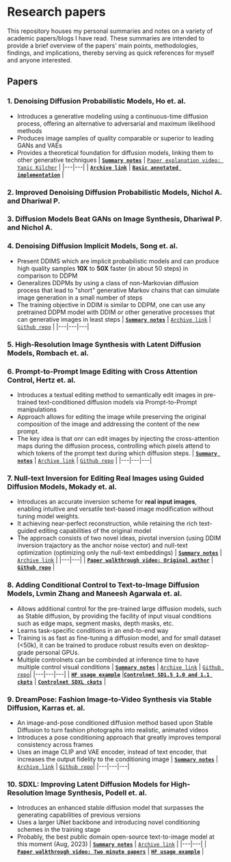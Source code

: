 # Research papers
This repository houses my personal summaries and notes on a variety of academic papers/blogs I have read. These summaries are intended to provide a brief overview of the papers' main points, methodologies, findings, and implications, thereby serving as quick references for myself and anyone interested.


## Papers
### 1. Denoising Diffusion Probabilistic Models, Ho et. al.
- Introduces a generative modeling using a continuous-time diffusion process, offering an alternative to adversarial and maximum likelihood methods
- Produces image samples of quality comparable or superior to leading GANs and VAEs
- Provides a theoretical foundation for diffusion models, linking them to other generative techniques
    | [**`Summary notes`**](Summaries/DDPM.md) |  [`Paper explanation video: Yanic Kilcher`](https://www.youtube.com/watch?v=W-O7AZNzbzQ) |
    |---|---|
    |  [**`Archive link`**](https://arxiv.org/abs/2006.11239) |  [**`Basic annotated implementation`**](https://nn.labml.ai/diffusion/ddpm/index.html) |

### 2. Improved Denoising Diffusion Probabilistic Models, Nichol A. and Dhariwal P.


### 3. Diffusion Models Beat GANs on Image Synthesis, Dhariwal P. and Nichol A.

### 4. Denoising Diffusion Implicit Models, Song et. al.
- Present DDIMS which are implicit probabilistic models and can produce high quality samples **10X** to **50X** faster (in about 50 steps) in comparison to DDPM
- Generalizes DDPMs by using a class of non-Markovian diffusion process that lead to "short" generative Markov chains that can simulate image generation in a small number of steps
- The training objective in DDIM is similar to DDPM, one can use any pretrained DDPM model with DDIM or other generative processes that can generative images in least steps
    | [**`Summary notes`**](Summaries/DDIM.md) |  [`Archive link`](https://arxiv.org/abs/2010.02502) |  [`Github repo`](https://github.com/ermongroup/ddim) |
    |---|---|---|
### 5. High-Resolution Image Synthesis with Latent Diffusion Models, Rombach et. al.

### 6. Prompt-to-Prompt Image Editing with Cross Attention Control, Hertz et. al.
- Introduces a textual editing method to semantically edit images in pre-trained text-conditioned diffusion models via Prompt-to-Prompt manipulations
- Approach allows for editing the image while preserving the original composition of the image and addressing the content of the new prompt.  
- The key idea is that onr can edit images by injecting the cross-attention maps during the diffusion process, controlling which pixels attend to which tokens of the prompt text during which diffusion steps. 
    | [**`Summary notes`**](Summaries/Prompt-to-prompt.md) |  [`Archive link`](https://arxiv.org/abs/2208.01626) | [`Github repo`](https://github.com/google/prompt-to-prompt/) |
    |---|---|---|
### 7. Null-text Inversion for Editing Real Images using Guided Diffusion Models, Mokady et. al.
- Introduces an accurate inversion scheme for **real input images**,  enabling intuitive and versatile text-based image modification without tuning model weights.
- It achieving near-perfect reconstruction, while retaining the rich text-guided editing capabilities of the original model
- The approach consists of two novel ideas, pivotal inversion (using DDIM inversion trajactory as the anchor noise vector) and null-text optimization (optimizing only the null-text embeddings)
    | [**`Summary notes`**](Summaries/Null-TextInversion.md) |  [`Archive link`](https://arxiv.org/abs/2211.09794) |
    |---|---|
    | [**`Paper walkthrough video: Original author`**](https://www.youtube.com/watch?v=qzTlzrMWU2M&t=52s) | [**`Github repo`**](https://github.com/google/prompt-to-prompt/#null-text-inversion-for-editing-real-images)  |
### 8. Adding Conditional Control to Text-to-Image Diffusion Models, Lvmin Zhang and Maneesh Agarwala et. al.
- Allows additional control for the pre-trained large diffusion models, such as Stable diffusion, by providing the facility of input visual conditions such as edge maps, segment masks, depth masks, etc.
- Learns task-specific conditions in an end-to-end way
- Training is as fast as fine-tuning a diffusion model, and for small dataset (<50k), it can be trained to produce robust results even on desktop-grade personal GPUs.
- Multiple controlnets can be combinded at inference time to have multiple control visual conditions
    | [**`Summary notes`**](Summaries/ControlNet.md) |  [`Archive link`](https://arxiv.org/abs/2302.05543) | [`Github repo`](https://github.com/lllyasviel/ControlNet)|
    |---|---|---|
    |  [**`HF usage example`**](https://huggingface.co/blog/controlnet) |[**`Controlnet SD1.5 1.0 and 1.1 ckpts`**](https://huggingface.co/lllyasviel) |  [**`Controlnet SDXL ckpts`**](https://huggingface.co/models?other=stable-diffusion-xl&other=controlnet) |

### 9. DreamPose: Fashion Image-to-Video Synthesis via Stable Diffusion, Karras et. al.
-  An image-and-pose conditioned diffusion method based upon Stable Diffusion to turn fashion photographs into realistic, animated videos
-  Introduces a pose conditioning approach that greatly improves temporal consistency across frames
-  Uses an image CLIP and VAE encoder, instead of text encoder, that increases the output fidelity to the conditioning image
    | [**`Summary notes`**](Summaries/SDXL.md) |  [`Archive link`](https://arxiv.org/abs/2304.06025) | [`Github repo`](https://github.com/johannakarras/DreamPose)|
    |---|---|---|

### 10. SDXL: Improving Latent Diffusion Models for High-Resolution Image Synthesis, Podell et. al.
- Introduces an enhanced stable diffusion model that surpasses the generating capabilities of previous versions
- Uses a larger UNet backbone and introducing novel conditioning schemes in the training stage
- Probably, the best public domain open-source text-to-image model at this moment (Aug, 2023)
    | [**`Summary notes`**](Summaries/DreamPose.md) |  [`Archive link`](https://arxiv.org/abs/2307.01952) | 
    |---|---|
    | [**`Paper walkthrough video: Two minute papers`**](https://www.youtube.com/watch?v=kkYaikeLJdc) | [**`HF usage example`**](https://huggingface.co/docs/diffusers/api/pipelines/stable_diffusion/stable_diffusion_xl)  |
    

  
